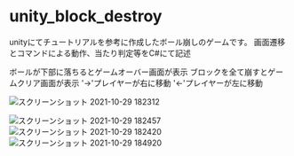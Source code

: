 # unity_block_destroy

unityにてチュートリアルを参考に作成したボール崩しのゲームです。
画面遷移とコマンドによる動作、当たり判定等をC#にて記述

ボールが下部に落ちるとゲームオーバー画面が表示
ブロックを全て崩すとゲームクリア画面が表示
'→'プレイヤーが右に移動
'←'プレイヤーが左に移動


![スクリーンショット 2021-10-29 182312](https://user-images.githubusercontent.com/85817145/139415609-2a7a20f4-24b0-4efa-a1d4-1f4af37d1cce.png)

![スクリーンショット 2021-10-29 182457](https://user-images.githubusercontent.com/85817145/139415529-e3342c44-af9d-45b3-a420-6bea83a8aaba.png)
![スクリーンショット 2021-10-29 182420](https://user-images.githubusercontent.com/85817145/139415559-cf6851b6-32c7-4d62-adba-910ab6a6d1e2.png)
![スクリーンショット 2021-10-29 184920](https://user-images.githubusercontent.com/85817145/139415560-aacdfaf9-a6d9-458f-89b4-159c51410dd1.png)
